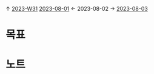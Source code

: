 
↑ [2023-W31](2023-W31.md)
[2023-08-01](2023-08-01.md) ← 2023-08-02 → [2023-08-03](2023-08-03.md)


# 목표



# 노트




